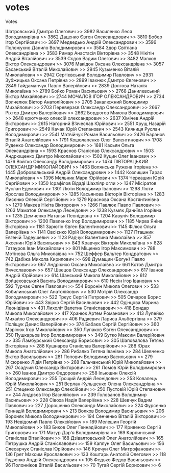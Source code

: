# votes
Votes

Шатровський Дмитро Олегович            >> 3982 
Василенко Леся Володимирівна           >> 3862 
Даценко Євген Олександрович            >> 3810 
Бобер Ігор Сергійович                  >> 3697 
Медведько Андрій Олександрович         >> 3596 
Положухно Данило Володимирович         >> 3584 
Здор Світлана Олександрівна            >> 3583 
Римар Анастасія Вікторівна             >> 3548 
Нікітін Андрій Віталійович             >> 3539 
Сєдов  Вадим Олегович                  >> 3482 
Малков   Віктор Олександрович          >> 3076 
Макідон Оксана Олександрівна           >> 3057 
Басанський Віталій Миколайович         >> 2945 
Кузьменко Віталій Миколайович          >> 2942 
Сергієвський Володимир Павлович        >> 2931 
Зубжицька Оксана Петрівна              >> 2899 
Івахнюк  Дмитро Євгенович              >> 2849 
Гайдаманчук Павло Валерійович          >> 2839 
Долгова Наталія Миколаївна             >> 2789 
Бойко Роман Васильович                 >> 2768 
Данилевський Віктор Михайлович         >> 2744 
МОЧАЛОВ ІГОР ОЛЕКСАНДРОВИЧ             >> 2734 
Волчелюк Віктор Анатолійович           >> 2705 
Закалюжний Володимир Михайлович        >> 2703 
Переверзєв Олександр Олександрович     >> 2667 
Ріхтер Дмитро Валерійович              >> 2662 
Бордюгов  Микола  Володимирович        >> 2648 
крютченко олексій  олександрович       >> 2637 
Хімічев  Андрій Вікторович             >> 2615 
Нагорний  В’ячеслав Юрійович           >> 2551 
Хрущ Назарій Григорович                >> 2549 
Качак Юрій Степанович                  >> 2543 
Кияниця Руслан Володимирович           >> 2541 
Матвійчук Роман  Васильович            >> 2426 
Баранов Віталій Анатолійович           >> 1791 
Кошолапенко Олег Валентинович          >> 1708 
Руденко Олександр Володимирович        >> 1681 
Касьян Ольга Олександрівна             >> 1593 
Краснов Станіслав Олександрович        >> 1503 
Андрющенко Дмитро Миколайович          >> 1502 
Куцин Олег Іванович                    >> 1476 
Войтко Олександр Володимирович         >> 1474 
ПІВТОРАЦЬКИЙ ОЛЕКСАНДР МИКОЛАЙОВИЧ     >> 1463 
Волянська Ружена  Ігорівна             >> 1445 
Добровольський Андрій Олександрович    >> 1442 
Козлишин Тарас Миколайович             >> 1396 
Мельник Марк Юрійович                  >> 1374 
Черкашин Юрій  Сергійович              >> 1350 
Ісрафілов Відаді Шахліяр огли          >> 1347 
Місіратов Руслан Едемович              >> 1301 
Люти  Володимир Іванович               >> 1298 
Люти Ярослав  Володимирович            >> 1285 
Касьянова Вікторія Вікторівна          >> 1283 
Лисєнко Олексій Сергійович             >> 1279 
Краснова Оксана Костянтинівна          >> 1270 
Макєєв Нікіта Вікторович               >> 1266 
Павлюк Павло Павлович                  >> 1263 
Маматов Олександр Леонідович           >> 1238 
Кузмяк Даниїла Ігорівна                >> 1235 
Демченко  Наталья  Леонідовна          >> 1204 
Кавуліч Володимир Вікторович           >> 1200 
Павленко Ігор Володимирович            >> 1185 
Чирва Яніна Вікторівна                 >> 1181 
Зарюгін Євген Валентинович             >> 1145 
Філюк Ольга Валеріївна                 >> 1141 
Овсієнко Юрій Володимирович            >> 1137 
Пташник   Евгеній Тадеушевич           >> 1123 
Радчук  Валентина Миколаївна           >> 857 
Аксенин Юрій Васильович                >> 843 
Кравчук Вікторія Миколаївна            >> 828 
Татауров Іван Михайлович               >> 801 
Міщенко Ігор Максимович                >> 788 
Мотінова Ольга Миколаївна              >> 752 
Шеффер Вальтер Кондратович             >> 742 
Дабіжа Микола Кирилович                >> 698 
Думащин (Богун) Павло Вікторович       >> 667 
Андрієнко Оксана Миколаївна            >> 661 
Котов Дмитро Вячеславович              >> 657 
Швецов Олександр Олександрович         >> 617 
Іванов Андрій Юрійович                 >> 614 
Шанський  Микола Миколайович           >> 612 
Войцеховський  Василь Володимирович    >> 610 
Несін Ігор Іванович                    >> 592 
Турчак Євген Павлович                  >> 554 
Воронін Микола Олегович                >> 533 
Кобилинський Олег Анатолійович         >> 530 
Мотрій Олександр Володимирович         >> 522 
Треус Сергій Петрович                  >> 505 
Овчаров Борис Юрійович                 >> 443 
Звірко Сергій Васильович               >> 442 
Одінцова Марина Леонідівна             >> 431 
Лихоліт Валетин Станіславович          >> 418 
Бондар Микола Миколайович              >> 417 
Хранюк Артем Романович                 >> 413 
Лупейко Михайло Олександрович          >> 406 
Радкевич  Лариса Альбертівна           >> 379 
Поліщук  Денис Валерійович             >> 374 
Бабаєв  Сергій Сергійович              >> 360 
Марінюк Ігор Миколайович               >> 350 
Лупаков Євген Олександрович            >> 350 
Пушкарьов Ігор Володимирович           >> 349 
Бутко Максим  Валерійович              >> 335 
Ламбурський Олександр Борисович        >> 305 
Шаповалова Тетяна Вікторівна           >> 288 
Кушнаров Станіслав Валерійович         >> 288 
Юрах Микола  Анатолійович              >> 286 
Рибалко Тетяна Іванівна                >> 284 
Шевченко Віктор Васильович             >> 281 
Попович Володимир Васильович           >> 279 
Місюренко Лідія  Петрівна              >> 268 
Гальчанський Юрій Миколайович          >> 267 
Осадчий Олександр Вікторович           >> 261 
Ломов Юрій Володимирович               >> 260 
Іванов  Дмитро Федорович               >> 258 
Ільюшин Олексій Володимирович          >> 255 
Трощий Андрій Леонідович               >> 253 
Ковалець Юрій Миколайович              >> 251 
Верлан-Кульшенко Олена Олександрівна   >> 251 
Стеценко Олександр Олексійович         >> 250 
Пустовій Юрій Степанович               >> 244 
Андрєєв  Ігор  Василійович             >> 239 
Голованов Володимир Васильович         >> 228 
Сівоха Надія Валеріївна                >> 228 
Шевчук Вадим Павлович                  >> 227 
Дорошенко Олександр Миколайович        >> 224 
Фурсенко Геннадій Володимирович        >> 213 
Волков Володимир Васильович            >> 206 
Вороняк  Микола Володимирович          >> 194 
Сенченко Віталій Вікторович            >> 193 
Невідомий Павло Олексійович            >> 189 
Мелешин Георгій Миколайович            >> 183 
Биков Олег Геннадійович                >> 177 
Кривенко Сергій Григорович             >> 171 
Мазур Дар'я Володимирівна              >> 169 
Карпинський Станіслав Віталійович      >> 168 
Дзівалтовський Олег Анатолійович       >> 165 
Петрушка  Андрій Станіславович         >> 159 
Каплун Олег Васильович                 >> 156 
Слесарчук Станіслав Юрійович           >> 146 
Кречун Олег Митрофанович               >> 136 
Грет Максим Ярославович                >> 133 
Коштарь Анатолій Олегович              >> 118 
Гудзенко Андрій Олександрович          >> 105 
Федько  Федор Васильович               >> 96 
Полонніков Віталій Василіьович         >> 70 
Тугай Сергій Борисович                 >> 6
